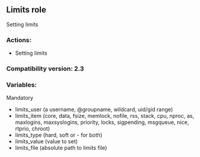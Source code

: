 ## Limits role
Setting limits

### Actions:
- Setting limits

### Compatibility version: 2.3

### Variables:
Mandatory
- limits_user (a username, @groupname, wildcard, uid/gid range)
- limits_item (core, data, fsize, memlock, nofile, rss, stack, cpu, nproc, as, maxlogins, maxsyslogins, priority, locks, sigpending, msgqueue, nice, rtprio, chroot)
- limits_type (hard, soft or - for both)
- limits_value (value to set)
- limits_file (absolute path to limits file)
